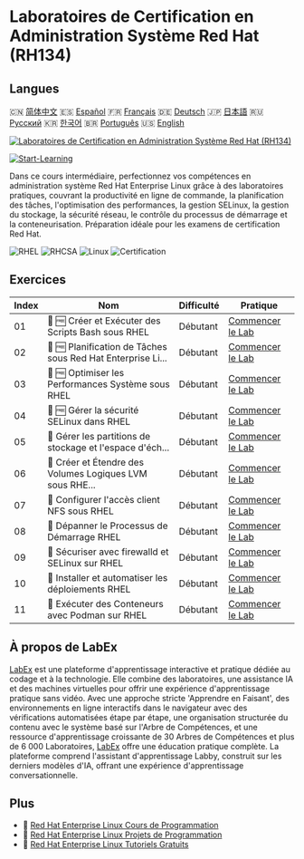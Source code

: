 # Laboratoires de Certification en Administration Système Red Hat (RH134)

## Langues

🇨🇳 [简体中文](README_zh.md) 🇪🇸 [Español](README_es.md) 🇫🇷 [Français](README_fr.md) 🇩🇪 [Deutsch](README_de.md) 🇯🇵 [日本語](README_ja.md) 🇷🇺 [Русский](README_ru.md) 🇰🇷 [한국어](README_ko.md) 🇧🇷 [Português](README_pt.md) 🇺🇸 [English](README.md) 

[![Laboratoires de Certification en Administration Système Red Hat (RH134)](https://cover-creator.labex.io/red-hat-system-administration-rh134-labs.png?lang=fr)](https://labex.io/fr/courses/red-hat-system-administration-rh134-labs)

[![Start-Learning](https://img.shields.io/badge/Start-Learning-whitesmoke?style=for-the-badge)](https://labex.io/fr/courses/red-hat-system-administration-rh134-labs)

Dans ce cours intermédiaire, perfectionnez vos compétences en administration système Red Hat Enterprise Linux grâce à des laboratoires pratiques, couvrant la productivité en ligne de commande, la planification des tâches, l'optimisation des performances, la gestion SELinux, la gestion du stockage, la sécurité réseau, le contrôle du processus de démarrage et la conteneurisation. Préparation idéale pour les examens de certification Red Hat.

![RHEL](https://img.shields.io/badge/RHEL-whitesmoke?style=for-the-badge&logo=rhel)
![RHCSA](https://img.shields.io/badge/RHCSA-whitesmoke?style=for-the-badge&logo=rhcsa)
![Linux](https://img.shields.io/badge/Linux-whitesmoke?style=for-the-badge&logo=linux)
![Certification](https://img.shields.io/badge/Certification-whitesmoke?style=for-the-badge&logo=certification)


## Exercices

|   Index | Nom                                                         | Difficulté   | Pratique                                                                                                                                                                          |
|---------|-------------------------------------------------------------|--------------|-----------------------------------------------------------------------------------------------------------------------------------------------------------------------------------|
|      01 | 🧩 🆓 Créer et Exécuter des Scripts Bash sous RHEL          | Débutant     | <a target='_blank' href='https://labex.io/fr/labs/rhel-create-and-execute-bash-scripts-in-rhel-588877?course=red-hat-system-administration-rh134-labs'>Commencer le Lab</a>       |
|      02 | 🧩 🆓 Planification de Tâches sous Red Hat Enterprise Li... | Débutant     | <a target='_blank' href='https://labex.io/fr/labs/rhel-schedule-tasks-in-red-hat-enterprise-linux-588897?course=red-hat-system-administration-rh134-labs'>Commencer le Lab</a>    |
|      03 | 🧩 🆓 Optimiser les Performances Système sous RHEL          | Débutant     | <a target='_blank' href='https://labex.io/fr/labs/rhel-tune-system-performance-in-rhel-588907?course=red-hat-system-administration-rh134-labs'>Commencer le Lab</a>               |
|      04 | 🧩 🆓 Gérer la sécurité SELinux dans RHEL                   | Débutant     | <a target='_blank' href='https://labex.io/fr/labs/rhel-manage-selinux-security-in-rhel-589233?course=red-hat-system-administration-rh134-labs'>Commencer le Lab</a>               |
|      05 | 🧩  Gérer les partitions de stockage et l'espace d'éch...   | Débutant     | <a target='_blank' href='https://labex.io/fr/labs/rhel-manage-rhel-storage-partitions-and-swap-space-589241?course=red-hat-system-administration-rh134-labs'>Commencer le Lab</a> |
|      06 | 🧩  Créer et Étendre des Volumes Logiques LVM sous RHE...   | Débutant     | <a target='_blank' href='https://labex.io/fr/labs/rhel-create-and-extend-lvm-logical-volumes-in-rhel-589245?course=red-hat-system-administration-rh134-labs'>Commencer le Lab</a> |
|      07 | 🧩  Configurer l'accès client NFS sous RHEL                 | Débutant     | <a target='_blank' href='https://labex.io/fr/labs/rhel-configure-nfs-client-access-in-rhel-589252?course=red-hat-system-administration-rh134-labs'>Commencer le Lab</a>           |
|      08 | 🧩  Dépanner le Processus de Démarrage RHEL                 | Débutant     | <a target='_blank' href='https://labex.io/fr/labs/rhel-troubleshoot-the-rhel-boot-process-589253?course=red-hat-system-administration-rh134-labs'>Commencer le Lab</a>            |
|      09 | 🧩  Sécuriser avec firewalld et SELinux sur RHEL            | Débutant     | <a target='_blank' href='https://labex.io/fr/labs/rhel-secure-with-firewalld-and-selinux-in-rhel-589259?course=red-hat-system-administration-rh134-labs'>Commencer le Lab</a>     |
|      10 | 🧩  Installer et automatiser les déploiements RHEL          | Débutant     | <a target='_blank' href='https://labex.io/fr/labs/rhel-install-and-automate-rhel-deployments-589257?course=red-hat-system-administration-rh134-labs'>Commencer le Lab</a>         |
|      11 | 🧩  Exécuter des Conteneurs avec Podman sur RHEL            | Débutant     | <a target='_blank' href='https://labex.io/fr/labs/rhel-run-containers-with-podman-on-rhel-589256?course=red-hat-system-administration-rh134-labs'>Commencer le Lab</a>            |

## À propos de LabEx

[LabEx](https://labex.io) est une plateforme d'apprentissage interactive et pratique dédiée au codage et à la technologie. Elle combine des laboratoires, une assistance IA et des machines virtuelles pour offrir une expérience d'apprentissage pratique sans vidéo. Avec une approche stricte 'Apprendre en Faisant', des environnements en ligne interactifs dans le navigateur avec des vérifications automatisées étape par étape, une organisation structurée du contenu avec le système basé sur l'Arbre de Compétences, et une ressource d'apprentissage croissante de 30 Arbres de Compétences et plus de 6 000 Laboratoires, [LabEx](https://labex.io) offre une éducation pratique complète. La plateforme comprend l'assistant d'apprentissage Labby, construit sur les derniers modèles d'IA, offrant une expérience d'apprentissage conversationnelle.

## Plus

- 🔗 [Red Hat Enterprise Linux Cours de Programmation](https://github.com/labex-labs/awesome-programming-courses)
- 🔗 [Red Hat Enterprise Linux Projets de Programmation](https://github.com/labex-labs/awesome-programming-projects)
- 🔗 [Red Hat Enterprise Linux Tutoriels Gratuits](https://github.com/labex-labs/rhel-free-tutorials)


